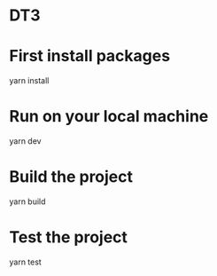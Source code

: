 # DT3

# First install packages

yarn install

# Run on your local machine

yarn dev

# Build the project

yarn build

# Test the project

yarn test
